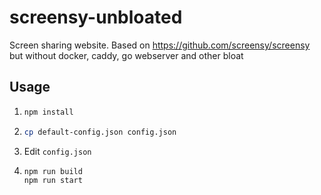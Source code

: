 # screensy-unbloated

Screen sharing website.
Based on https://github.com/screensy/screensy but without docker, caddy, go webserver and other bloat

## Usage

1.  ```sh
    npm install
    ```
2.  ```sh
    cp default-config.json config.json
    ```
3.  Edit `config.json`
4.  ```sh
    npm run build
    npm run start
    ```
